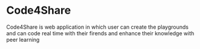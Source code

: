 # Code4Share
Code4Share is web application in which user can create the playgrounds and can code real time with their firends and enhance their knowledge with peer learning

